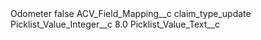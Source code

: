 <?xml version="1.0" encoding="UTF-8"?>
<CustomMetadata xmlns="http://soap.sforce.com/2006/04/metadata" xmlns:xsi="http://www.w3.org/2001/XMLSchema-instance" xmlns:xsd="http://www.w3.org/2001/XMLSchema">
    <label>Odometer</label>
    <protected>false</protected>
    <values>
        <field>ACV_Field_Mapping__c</field>
        <value xsi:type="xsd:string">claim_type_update</value>
    </values>
    <values>
        <field>Picklist_Value_Integer__c</field>
        <value xsi:type="xsd:double">8.0</value>
    </values>
    <values>
        <field>Picklist_Value_Text__c</field>
        <value xsi:nil="true"/>
    </values>
</CustomMetadata>

